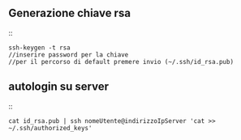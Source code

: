 Generazione chiave rsa
----------------------

::

    ssh-keygen -t rsa
    //inserire password per la chiave
    //per il percorso di default premere invio (~/.ssh/id_rsa.pub)


autologin su server
-------------------

::

    cat id_rsa.pub | ssh nomeUtente@indirizzoIpServer 'cat >> ~/.ssh/authorized_keys'

